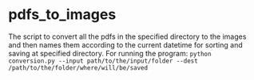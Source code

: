 # pdfs_to_images
The script to convert all the pdfs in the specified directory to the images and then names them according to the current  datetime for sorting  and saving at specified directory.
For running the program:
```python conversion.py --input path/to/the/input/folder --dest /path/to/the/folder/where/will/be/saved```
